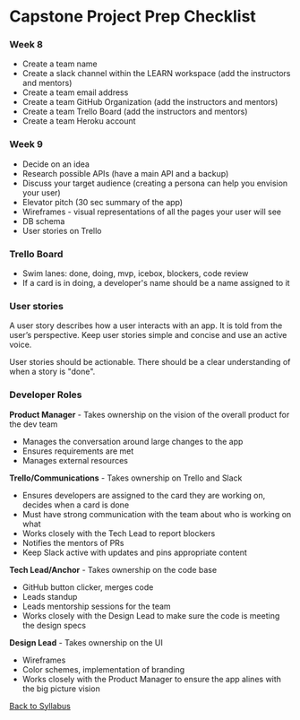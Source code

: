 # Capstone Project Prep Checklist

### Week 8
- Create a team name
- Create a slack channel within the LEARN workspace (add the instructors and mentors)
- Create a team email address
- Create a team GitHub Organization (add the instructors and mentors)
- Create a team Trello Board (add the instructors and mentors)
- Create a team Heroku account

### Week 9
- Decide on an idea
- Research possible APIs (have a main API and a backup)
- Discuss your target audience (creating a persona can help you envision your user)
- Elevator pitch (30 sec summary of the app)
- Wireframes - visual representations of all the pages your user will see
- DB schema
- User stories on Trello

### Trello Board
- Swim lanes: done, doing, mvp, icebox, blockers, code review
- If a card is in doing, a developer's name should be a name assigned to it

### User stories
A user story describes how a user interacts with an app. It is told from the user’s perspective. Keep user stories simple and concise and use an active voice.

User stories should be actionable. There should be a clear understanding of when a story is "done".

### Developer Roles
**Product Manager** - Takes ownership on the vision of the overall product for the dev team
- Manages the conversation around large changes to the app
- Ensures requirements are met
- Manages external resources

**Trello/Communications** - Takes ownership on Trello and Slack 
- Ensures developers are assigned to the card they are working on, decides when a card is done
- Must have strong communication with the team about who is working on what
- Works closely with the Tech Lead to report blockers
- Notifies the mentors of PRs
- Keep Slack active with updates and pins appropriate content

**Tech Lead/Anchor** - Takes ownership on the code base
- GitHub button clicker, merges code
- Leads standup
- Leads mentorship sessions for the team
- Works closely with the Design Lead to make sure the code is meeting the design specs

**Design Lead** - Takes ownership on the UI
- Wireframes
- Color schemes, implementation of branding
- Works closely with the Product Manager to ensure the app alines with the big picture vision


[ Back to Syllabus ](../README.md#unit-ten-capstone-project-mvp)

